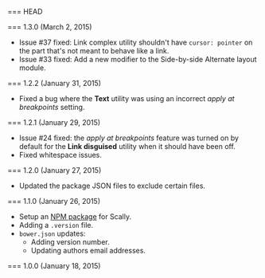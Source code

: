 === HEAD

=== 1.3.0 (March 2, 2015)

- Issue #37 fixed: Link complex utility shouldn't have `cursor: pointer` on the
  part that's not meant to behave like a link.
- Issue #33 fixed: Add a new modifier to the Side-by-side Alternate layout
  module.

=== 1.2.2 (January 31, 2015)

- Fixed a bug where the **Text** utility was using an incorrect *apply at
  breakpoints* setting.

=== 1.2.1 (January 29, 2015)

- Issue #24 fixed: the *apply at breakpoints* feature was turned on by default
  for the **Link disguised** utility when it should have been off.
- Fixed whitespace issues.

=== 1.2.0 (January 27, 2015)

- Updated the package JSON files to exclude certain files.

=== 1.1.0 (January 26, 2015)

- Setup an [NPM package](https://www.npmjs.com/package/scally) for Scally.
- Adding a `.version` file.
- `bower.json` updates:
  - Adding version number.
  - Updating authors email addresses.

=== 1.0.0 (January 18, 2015)